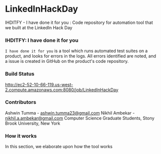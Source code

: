 # LinkedInHackDay
IHDITFY - I have done it for you : Code repository for automation tool that we built at the LinkedIn Hack Day

### IHDITFY: I have done it for you
`I have done it for you` is a tool which runs automated test suites on a product, and looks for errors in the logs. All errors identified are noted, and a issue is created in GitHub on the product's code repository.

### Build Status
http://ec2-52-10-66-119.us-west-2.compute.amazonaws.com:8080/job/LinkedInHackDay

### Contributors
Ashwin Tumma - ashwin.tumma23@gmail.com
Nikhil Ambekar - nikhil.a.ambekar@gmail.com
Computer Science Graduate Students,
Stony Brook University, New York

### How it works
In this section, we elaborate upon how the tool works
